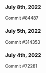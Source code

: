 ### July 8th, 2022

Commit #84487

### July 5th, 2022

Commit #314353


### July 4th, 2022

Commit #72281
